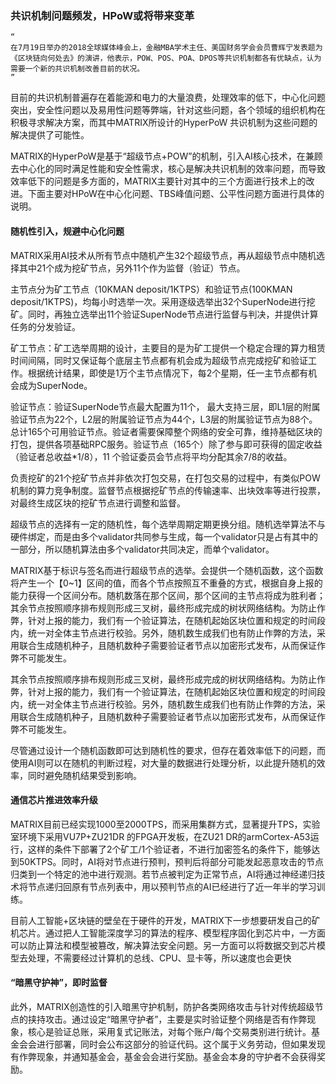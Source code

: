 ### 共识机制问题频发，HPoW或将带来变革

    “
    在7月19日举办的2018全球媒体峰会上，金融MBA学术主任、美国财务学会会员曹辉宁发表题为《区块链向何处去》的演讲，他表示，POW、POS、POA、DPOS等共识机制都各有优缺点，认为需要一个新的共识机制改善目前的状况。
    ”

目前的共识机制普遍存在着能源和电力的大量浪费，处理效率的低下，中心化问题突出，安全性问题以及易用性问题等弊端，针对这些问题，各个领域的组织机构在积极寻求解决方案，而其中MATRIX所设计的HyperPoW 共识机制为这些问题的解决提供了可能性。

MATRIX的HyperPoW是基于“超级节点+POW”的机制，引入AI核心技术，在兼顾去中心化的同时满足性能和安全性需求，核心是解决共识机制的效率问题，而导致效率低下的问题是多方面的，MATRIX主要针对其中的三个方面进行技术上的改进。下面主要对HPoW在中心化问题、TBS峰值问题、公平性问题方面进行具体的说明。


#### 随机性引入，规避中心化问题

MATRIX采用AI技术从所有节点中随机产生32个超级节点，再从超级节点中随机选择其中21个成为挖矿节点，另外11个作为监督（验证）节点。

主节点分为矿工节点（10KMAN deposit/1KTPS）和验证节点(100KMAN deposit/1KTPS)，均每小时选举一次。采用逐级选举出32个SuperNode进行挖矿。同时，再独立选举出11个验证SuperNode节点进行监督与判决，并提供计算任务的分发验证。


矿工节点：矿工选举周期的设计，主要目的是为矿工提供一个稳定合理的算力租赁时间间隔，同时又保证每个底层主节点都有机会成为超级节点完成挖矿和验证工作。根据统计结果，即使是1万个主节点情况下，每2个星期，任一主节点都有机会成为SuperNode。

验证节点：验证SuperNode节点最大配置为11个， 最大支持三层，即L1层的附属验证节点为22个，L2层的附属验证节点为44个，L3层的附属验证节点为88个。总计165个可用验证节点。验证者需要保障整个网络的安全可靠，维持基础区块的打包，提供各项基础RPC服务。验证节点（165个）除了参与即可获得的固定收益（验证者总收益*1/8），11 个验证委员会节点将平均分配其余7/8的收益。


负责挖矿的21个挖矿节点并非依次打包交易，在打包交易的过程中，有类似POW机制的算力竞争制度。监督节点根据挖矿节点的传输速率、出块效率等进行投票，对最终生成区块的挖矿节点进行调整和监督。

超级节点的选择有一定的随机性，每个选举周期定期更换分组。随机选举算法不与硬件绑定，而是由多个validator共同参与生成，每一个validator只是占有其中的一部分，所以随机算法由多个validator共同决定，而单个validator。


MATRIX基于标识与签名而进行超级节点的选举。会提供一个随机函数，这个函数将产生一个【0~1】区间的值，而各个节点按照互不重叠的方式，根据自身上报的能力获得一个区间分布。随机数落在那个区间，那个区间的主节点将成为胜利者；其余节点按照顺序排布规则形成三叉树，最终形成完成的树状网络结构。为防止作弊，针对上报的能力，我们有一个验证算法，在随机起始区块位置和规定的时间段内，统一对全体主节点进行校验。另外，随机数生成我们也有防止作弊的方法，采用联合生成随机种子，且随机数种子需要验证者节点以加密形式发布，从而保证作弊不可能发生。

其余节点按照顺序排布规则形成三叉树，最终形成完成的树状网络结构。为防止作弊，针对上报的能力，我们有一个验证算法，在随机起始区块位置和规定的时间段内，统一对全体主节点进行校验。另外，随机数生成我们也有防止作弊的方法，采用联合生成随机种子，且随机数种子需要验证者节点以加密形式发布，从而保证作弊不可能发生。

尽管通过设计一个随机函数即可达到随机性的要求，但存在着效率低下的问题，而使用AI则可以在随机的判断过程，对大量的数据进行处理分析，以此提升随机的效率，同时避免随机结果受到影响。


#### 通信芯片推进效率升级

MATRIX目前已经实现1000至2000TPS，而采用集群方式，显著提升TPS，实验室环境下采用VU7P+ZU21DR 的FPGA开发板，在ZU21 DR的armCortex-A53运行，这样的条件下部署了2个矿工/1个验证者，不进行加密签名的条件下，能够达到50KTPS。同时，AI将对节点进行预判，预判后将部分可能发起恶意攻击的节点归类到一个特定的池中进行观测。若节点被判定为正常节点，AI将通过神经递归技术将节点递归回原有节点列表中，用以预判节点的AI已经进行了近一年半的学习训练。

目前人工智能+区块链的壁垒在于硬件的开发，MATRIX下一步想要研发自己的矿机芯片。通过把人工智能深度学习的算法的程序、模型程序固化到芯片中，一方面可以防止算法和模型被篡改，解决算法安全问题。另一方面可以将数据交到芯片模型去处理，不需要经过计算机的总线、CPU、显卡等，所以速度也会更快


#### “暗黑守护神”，即时监督

此外，MATRIX创造性的引入暗黑守护机制，防护各类网络攻击与针对传统超级节点的挟持攻击。通过设定“暗黑守护者”，主要是实时验证整个网络是否有作弊现象，核心是验证总账，采用复式记账法，对每个账户/每个交易类别进行统计。基金会会进行部署，同时会公布这部分的验证代码。这个属于义务劳动，但如果发现有作弊现象，并通知基金会，基金会会进行奖励。基金会本身的守护者不会获得奖励。